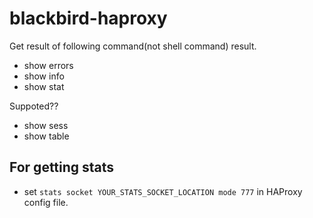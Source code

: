 blackbird-haproxy
==============

Get result of following command(not shell command) result.

* show errors
* show info
* show stat

Suppoted??

* show sess
* show table

For getting stats
-----------------

* set `stats socket YOUR_STATS_SOCKET_LOCATION mode 777` in HAProxy config file.
